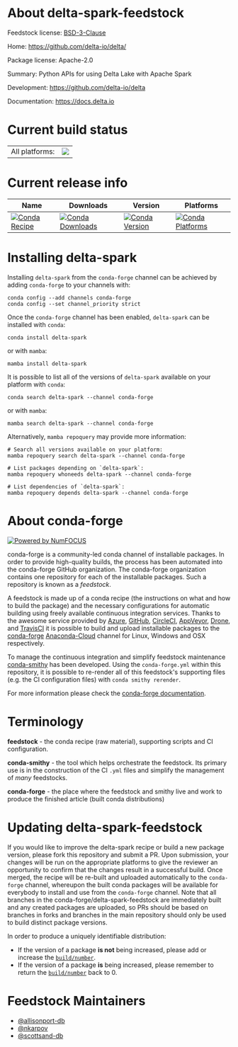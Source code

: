 About delta-spark-feedstock
===========================

Feedstock license: [BSD-3-Clause](https://github.com/conda-forge/delta-spark-feedstock/blob/main/LICENSE.txt)

Home: https://github.com/delta-io/delta/

Package license: Apache-2.0

Summary: Python APIs for using Delta Lake with Apache Spark

Development: https://github.com/delta-io/delta

Documentation: https://docs.delta.io

Current build status
====================


<table><tr><td>All platforms:</td>
    <td>
      <a href="https://dev.azure.com/conda-forge/feedstock-builds/_build/latest?definitionId=18593&branchName=main">
        <img src="https://dev.azure.com/conda-forge/feedstock-builds/_apis/build/status/delta-spark-feedstock?branchName=main">
      </a>
    </td>
  </tr>
</table>

Current release info
====================

| Name | Downloads | Version | Platforms |
| --- | --- | --- | --- |
| [![Conda Recipe](https://img.shields.io/badge/recipe-delta--spark-green.svg)](https://anaconda.org/conda-forge/delta-spark) | [![Conda Downloads](https://img.shields.io/conda/dn/conda-forge/delta-spark.svg)](https://anaconda.org/conda-forge/delta-spark) | [![Conda Version](https://img.shields.io/conda/vn/conda-forge/delta-spark.svg)](https://anaconda.org/conda-forge/delta-spark) | [![Conda Platforms](https://img.shields.io/conda/pn/conda-forge/delta-spark.svg)](https://anaconda.org/conda-forge/delta-spark) |

Installing delta-spark
======================

Installing `delta-spark` from the `conda-forge` channel can be achieved by adding `conda-forge` to your channels with:

```
conda config --add channels conda-forge
conda config --set channel_priority strict
```

Once the `conda-forge` channel has been enabled, `delta-spark` can be installed with `conda`:

```
conda install delta-spark
```

or with `mamba`:

```
mamba install delta-spark
```

It is possible to list all of the versions of `delta-spark` available on your platform with `conda`:

```
conda search delta-spark --channel conda-forge
```

or with `mamba`:

```
mamba search delta-spark --channel conda-forge
```

Alternatively, `mamba repoquery` may provide more information:

```
# Search all versions available on your platform:
mamba repoquery search delta-spark --channel conda-forge

# List packages depending on `delta-spark`:
mamba repoquery whoneeds delta-spark --channel conda-forge

# List dependencies of `delta-spark`:
mamba repoquery depends delta-spark --channel conda-forge
```


About conda-forge
=================

[![Powered by
NumFOCUS](https://img.shields.io/badge/powered%20by-NumFOCUS-orange.svg?style=flat&colorA=E1523D&colorB=007D8A)](https://numfocus.org)

conda-forge is a community-led conda channel of installable packages.
In order to provide high-quality builds, the process has been automated into the
conda-forge GitHub organization. The conda-forge organization contains one repository
for each of the installable packages. Such a repository is known as a *feedstock*.

A feedstock is made up of a conda recipe (the instructions on what and how to build
the package) and the necessary configurations for automatic building using freely
available continuous integration services. Thanks to the awesome service provided by
[Azure](https://azure.microsoft.com/en-us/services/devops/), [GitHub](https://github.com/),
[CircleCI](https://circleci.com/), [AppVeyor](https://www.appveyor.com/),
[Drone](https://cloud.drone.io/welcome), and [TravisCI](https://travis-ci.com/)
it is possible to build and upload installable packages to the
[conda-forge](https://anaconda.org/conda-forge) [Anaconda-Cloud](https://anaconda.org/)
channel for Linux, Windows and OSX respectively.

To manage the continuous integration and simplify feedstock maintenance
[conda-smithy](https://github.com/conda-forge/conda-smithy) has been developed.
Using the ``conda-forge.yml`` within this repository, it is possible to re-render all of
this feedstock's supporting files (e.g. the CI configuration files) with ``conda smithy rerender``.

For more information please check the [conda-forge documentation](https://conda-forge.org/docs/).

Terminology
===========

**feedstock** - the conda recipe (raw material), supporting scripts and CI configuration.

**conda-smithy** - the tool which helps orchestrate the feedstock.
                   Its primary use is in the construction of the CI ``.yml`` files
                   and simplify the management of *many* feedstocks.

**conda-forge** - the place where the feedstock and smithy live and work to
                  produce the finished article (built conda distributions)


Updating delta-spark-feedstock
==============================

If you would like to improve the delta-spark recipe or build a new
package version, please fork this repository and submit a PR. Upon submission,
your changes will be run on the appropriate platforms to give the reviewer an
opportunity to confirm that the changes result in a successful build. Once
merged, the recipe will be re-built and uploaded automatically to the
`conda-forge` channel, whereupon the built conda packages will be available for
everybody to install and use from the `conda-forge` channel.
Note that all branches in the conda-forge/delta-spark-feedstock are
immediately built and any created packages are uploaded, so PRs should be based
on branches in forks and branches in the main repository should only be used to
build distinct package versions.

In order to produce a uniquely identifiable distribution:
 * If the version of a package **is not** being increased, please add or increase
   the [``build/number``](https://docs.conda.io/projects/conda-build/en/latest/resources/define-metadata.html#build-number-and-string).
 * If the version of a package **is** being increased, please remember to return
   the [``build/number``](https://docs.conda.io/projects/conda-build/en/latest/resources/define-metadata.html#build-number-and-string)
   back to 0.

Feedstock Maintainers
=====================

* [@allisonport-db](https://github.com/allisonport-db/)
* [@nkarpov](https://github.com/nkarpov/)
* [@scottsand-db](https://github.com/scottsand-db/)

